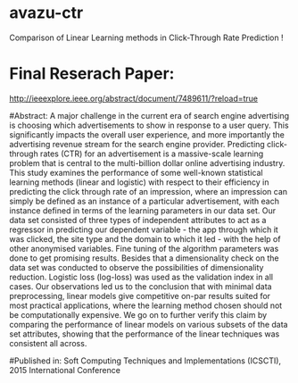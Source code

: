 # avazu-ctr
Comparison of Linear Learning methods in Click-Through Rate Prediction !

# Final Reserach Paper:
http://ieeexplore.ieee.org/abstract/document/7489611/?reload=true

#Abstract:
A major challenge in the current era of search engine advertising is choosing which advertisements to show in response to a user query. This significantly impacts the overall user experience, and more importantly the advertising revenue stream for the search engine provider. Predicting click-through rates (CTR) for an advertisement is a massive-scale learning problem that is central to the multi-billion dollar online advertising industry. This study examines the performance of some well-known statistical learning methods (linear and logistic) with respect to their efficiency in predicting the click through rate of an impression, where an impression can simply be defined as an instance of a particular advertisement, with each instance defined in terms of the learning parameters in our data set. Our data set consisted of three types of independent attributes to act as a regressor in predicting our dependent variable - the app through which it was clicked, the site type and the domain to which it led - with the help of other anonymised variables. Fine tuning of the algorithm parameters was done to get promising results. Besides that a dimensionality check on the data set was conducted to observe the possibilities of dimensionality reduction. Logistic loss (log-loss) was used as the validation index in all cases. Our observations led us to the conclusion that with minimal data preprocessing, linear models give competitive on-par results suited for most practical applications, where the learning method chosen should not be computationally expensive. We go on to further verify this claim by comparing the performance of linear models on various subsets of the data set attributes, showing that the performance of the linear techniques was consistent all across.

#Published in:
Soft Computing Techniques and Implementations (ICSCTI), 2015 International Conference
